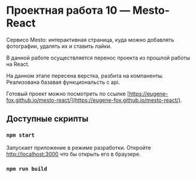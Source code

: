 # Проектная работа 10 — Mesto-React

Cервисо Mesto: интерактивная страница, куда можно добавлять фотографии, удалять их и ставить лайки.

В данной работе осуществляется перенос проекта из прошлой работы на React.

На данном этапе пересена верстка, разбита на компаненты. Реализована базавая функциональсть с api.

Готовый проект можно посмотреть по ссылке [https://eugene-fox.github.io/mesto-react/](https://eugene-fox.github.io/mesto-react/).

## Доступные скрипты

### `npm start`

Запускает приложение в режиме разработки.
Откройте [http://localhost:3000](http://localhost:3000) что бы открыть его в браузере.

### `npm run build`

